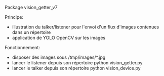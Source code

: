 Package vision_getter_v7

Principe:
- illustration du talker/listener pour l'envoi d'un flux d'images contenues dans un répertoire
- application de YOLO OpenCV sur les images

Fonctionnement:
- disposer des images sous /tmp/images/*.jpg
- lancer le listener depuis son répertoire
python vision_getter.py
- lancer le talker depuis son répertoire
python vision_device.py
